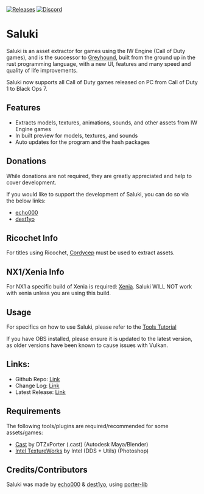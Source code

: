 [![Releases](https://img.shields.io/github/downloads/echo000/saluki-releases/total.svg)](https://github.com/echo000/saluki-releases/releases) [![Discord](https://img.shields.io/badge/chat-Discord-blue.svg)](https://discord.gg/eY2Y5p2PEp)

# Saluki
Saluki is an asset extractor for games using the IW Engine (Call of Duty games), and is the successor to [Greyhound](https://github.com/Scobalula/Greyhound/), built from the ground up in the rust programming language, with a new UI, features and many speed and quality of life improvements.

Saluki now supports all Call of Duty games released on PC from Call of Duty 1 to Black Ops 7.

## Features

* Extracts models, textures, animations, sounds, and other assets from IW Engine games
* In built preview for models, textures, and sounds
* Auto updates for the program and the hash packages

## Donations
While donations are not required, they are greatly appreciated and help to cover development.

If you would like to support the development of Saluki, you can do so via the below links:
- [echo000](https://ko-fi.com/echo000)
- [dest1yo](https://ko-fi.com/dest1yo)

## Ricochet Info

For titles using Ricochet, [Cordycep](https://github.com/Scobalula/Cordycep) must be used to extract assets.

## NX1/Xenia Info

For NX1 a specific build of Xenia is required: [Xenia](https://github.com/echo000/xenia-canary/releases). Saluki WILL NOT work with xenia unless you are using this build.

## Usage

For specifics on how to use Saluki, please refer to the [Tools Tutorial](https://dtzxporter.com/game-tools-tutorial)

If you have OBS installed, please ensure it is updated to the latest version, as older versions have been known to cause issues with Vulkan.

## Links:

* Github Repo: [Link](https://github.com/echo000/saluki-releases)
* Change Log: [Link](https://github.com/echo000/saluki-releases/blob/master/CHANGELOG.md)
* Latest Release: [Link](https://github.com/echo000/saluki-releases/releases)

## Requirements

The following tools/plugins are required/recommended for some assets/games:

* [Cast](https://github.com/dtzxporter/Cast) by DTZxPorter (.cast) (Autodesk Maya/Blender)
* [Intel TextureWorks](https://software.intel.com/en-us/articles/intel-texture-works-plugin) by Intel (DDS + Utils) (Photoshop)

## Credits/Contributors

Saluki was made by [echo000](https://github.com/echo000/) & [dest1yo](https://github.com/dest1yo/), using [porter-lib](https://github.com/dtzxporter/porter-lib)
